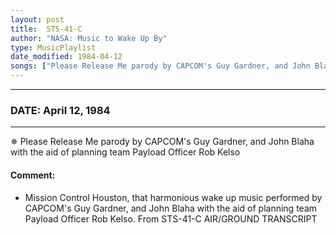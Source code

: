 ```yaml
---
layout: post
title:  STS-41-C
author: "NASA: Music to Wake Up By"
type: MusicPlaylist
date_modified: 1984-04-12
songs: ["Please Release Me parody by CAPCOM's Guy Gardner, and John Blaha with the aid of planning team Payload Officer Rob Kelso"]
---
```


----
### DATE: April 12, 1984
----
✵ Please Release Me parody by CAPCOM's Guy Gardner, and John Blaha with the aid of planning team Payload Officer Rob Kelso

#### Comment:
* Mission Control Houston, that harmonious wake up music performed by CAPCOM's Guy Gardner, and John Blaha with the aid of planning team Payload Officer Rob Kelso. From STS-41-C AIR/GROUND TRANSCRIPT



<br/>
<center>
	<a target="_blank"
	   href="https://twitter.com/intent/tweet?hashtags=Space,NASA,Playlist,NASAWakeupCalls,SpaceProgram&text={{ page.author}}, '{{ page.songs.first }}' {{ page.title }}, {{ page.date | date: '%B %d, %Y' }}. {{ site.url }}{{ page.url }}&via=nasawakeupcalls"><i class="fab fa-twitter" alt="Tweet this page" style="font-size: 1.3em;"></i></a>
	&nbsp; 	<i class="fas fa-user-astronaut" style="font-size: 1.5em;"></i> &nbsp;
    <a type="amzn" search="'Please Release Me parody by CAPCOM's Guy Gardner, and John Blaha with the aid of planning team Payload Officer Rob Kelso'" category="popular music">
    <i class="fab fa-amazon" style="font-size: 1.3em;"></i></a>
</center>
